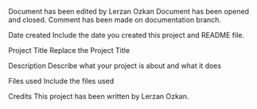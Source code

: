 Document has been edited by Lerzan Ozkan Document has been opened and closed.
Comment has been made on documentation branch.

Date created
Include the date you created this project and README file.

Project Title
Replace the Project Title

Description
Describe what your project is about and what it does

Files used
Include the files used

Credits
This project has been written by Lerzan Ozkan.


